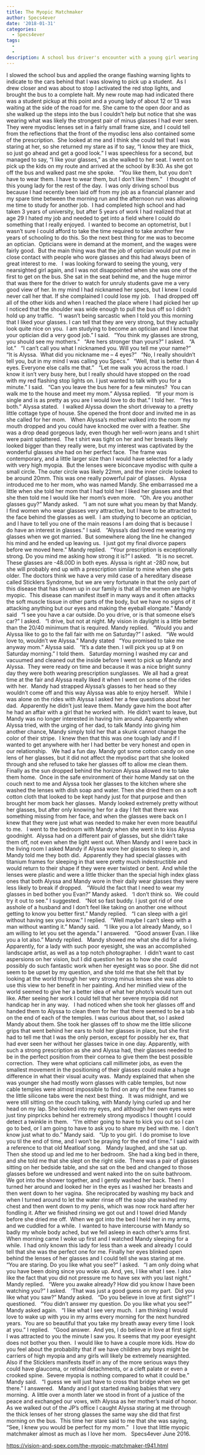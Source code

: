 ```yaml
---
title: The Myopic Matchmaker
author: Specs4ever
date: '2018-01-31'
categories:
  - Specs4ever
tags:
  - 
  - 
description: A school bus driver's encounter with a young girl wearing thick glasses leads him on a new career path.
---
```

I slowed the school bus and applied the orange flashing warning lights to indicate to the cars behind that I was slowing to pick up a student.  As I drew closer and was about to stop I activated the red stop lights, and brought the bus to a complete halt. My new route map had indicated there was a student pickup at this point and a young lady of about 12 or 13 was waiting at the side of the road for me. She came to the open door and as she walked up the steps into the bus I couldn’t help but notice that she was wearing what was likely the strongest pair of minus glasses I had ever seen. They were myodisc lenses set in a fairly small frame size, and I could tell from the reflections that the front of the myodisc lens also contained some of the prescription.  She looked at me and I think she could tell that I was staring at her, so she returned my stare as if to say, “I know they are thick, so just go ahead and get a good look.” I was speechless for a second, but managed to say, “I like your glasses,” as she walked to her seat. I went on to pick up the kids on my route and arrived at the school by 8:30. As she got off the bus and walked past me she spoke.
 
“You like them, but you don’t have to wear them. I have to wear them, but I don’t like them.”
 
I thought of this young lady for the rest of the day.  I was only driving school bus because I had recently been laid off from my job as a financial planner and my spare time between the morning run and the afternoon run was allowing me time to study for another job.  I had completed high school and had taken 3 years of university, but after 5 years of work I had realized that at age 29 I hated my job and needed to get into a field where I could do something that I really enjoyed.  I wanted to become an optometrist, but I wasn’t sure I could afford to take the time required to take another few years of schooling to do this. So the next best thing for me was to become an optician.  Opticians were in demand at the moment, and the wages were fairly good.  But the main thing was that the job of optician would put me in close contact with people who wore glasses and this had always been of great interest to me.
 
I was looking forward to seeing the young, very nearsighted girl again, and I was not disappointed when she was one of the first to get on the bus. She sat in the seat behind me, and the huge mirror that was there for the driver to watch for unruly students gave me a very good view of her. In my mind I had nicknamed her specs, but I knew I could never call her that. If she complained I could lose my job.
 
I had dropped off all of the other kids and when I reached the place where I had picked her up I noticed that the shoulder was wide enough to pull the bus off so I didn’t hold up any traffic.
 
“I wasn’t being sarcastic when I told you this morning that I liked your glasses. I can tell that they are very strong, but they actually look quite nice on you.  I am studying to become an optician and I know that your optician did a very good job.” I said.
 
“You think my glasses are strong, you should see my mothers.”
 
“Are hers stronger than yours?” I asked.
 
“A lot.”
 
“I can’t call you what I nicknamed you. Will you tell me your name?”
 
“It is Alyssa.  What did you nickname me – 4 eyes?”
 
“No, I really shouldn’t tell you, but in my mind I was calling you Specs.” 
 
“Well, that is better than 4 eyes. Everyone else calls me that.”
 
“Let me walk you across the road. I know it isn’t very busy here, but I really should have stopped on the road with my red flashing stop lights on. I just wanted to talk with you for a minute.” I said.
 
“Can you leave the bus here for a few minutes?  You can walk me to the house and meet my mom.” Alyssa replied.
 
“If your mom is single and is as pretty as you are I would love to do that.” I told her.
 
“Yes to both.” Alyssa stated.
 
I walked Alyssa down the short driveway to a pretty little cottage type of house. She opened the front door and invited me in as she called for her mom.
 
When Alyssa’s mother walked into the room my mouth dropped and you could have knocked me over with a feather. She was a drop dead gorgeous lady, even though her well-worn jeans and t shirt were paint splattered.  The t shirt was tight on her and her breasts likely looked bigger than they really were, but my interest was captivated by the wonderful glasses she had on her perfect face.  The frame was contemporary, and a little larger size than I would have selected for a lady with very high myopia.  But the lenses were biconcave myodisc with quite a small circle. The outer circle was likely 22mm, and the inner circle looked to be around 20mm. This was one really powerful pair of glasses.
 
Alyssa introduced me to her mom, who was named Mandy. She embarrassed me a little when she told her mom that I had told her I liked her glasses and that she then told me I would like her mom’s even more.
 
“Oh. Are you another glasses guy?” Mandy asked.
 
“I am not sure what you mean by that Mandy. I find women who wear glasses very attractive, but I have to be attracted to the face behind the glasses as well.  I am studying to become an optician, and I have to tell you one of the main reasons I am doing that is because I do have an interest in glasses.” I said.
 
“Alyssa’s dad loved me wearing my glasses when we got married.  But somewhere along the line he changed his mind and he ended up leaving us.  I just got my final divorce papers before we moved here.” Mandy replied.
 
“Your prescription is exceptionally strong. Do you mind me asking how strong it is?” I asked.
 
“It is no secret.  These glasses are -48.00D in both eyes. Alyssa is right at -28D now, but she will probably end up with a prescription similar to mine when she gets older. The doctors think we have a very mild case of a hereditary disease called Sticklers Syndrome, but we are very fortunate in that the only part of this disease that has shown up in our family is that all the women are highly myopic.  This disease can manifest itself in many ways and it often attacks the soft muscle tissue in other parts of the body, but we have no signs of it attacking anything but our eyes and making the eyeball elongate.” Mandy said
 
“I see you have a car outside. Do you drive, or is that someone else’s car?” I asked.
 
“I drive, but not at night. My vision in daylight is a little better than the 20/40 minimum that is required. Mandy replied.
 
“Would you and Alyssa like to go to the fall fair with me on Saturday?” I asked.
 
“We would love to, wouldn’t we Alyssa.” Mandy stated
 
“You promised to take me anyway mom.” Alyssa said.
 
“It’s a date then. I will pick you up at 9 on Saturday morning.” I told them.
 
Saturday morning I washed my car and vacuumed and cleaned out the inside before I went to pick up Mandy and Alyssa.  They were ready on time and because it was a nice bright sunny day they were both wearing prescription sunglasses.  We all had a great time at the fair and Alyssa really liked it when I went on some of the rides with her.  Mandy had strapped Alyssa’s glasses to her head so they wouldn’t come off and this way Alyssa was able to enjoy herself.
 
While I was alone on the rides with Alyssa I asked her a few questions about her dad.  Apparently he didn’t just leave them. Mandy gave him the boot after he had an affair with a girl that he worked with.  He didn’t want to leave, but Mandy was no longer interested in having him around. Apparently when Alyssa tried, with the urging of her dad, to talk Mandy into giving him another chance, Mandy simply told her that a skunk cannot change the color of their stripe.  I knew then that this was one tough lady and if I wanted to get anywhere with her I had better be very honest and open in our relationship.
 
We had a fun day. Mandy got some cotton candy on one lens of her glasses, but it did not affect the myodisc part that she looked through and she refused to take her glasses off to allow me clean them.  Finally as the sun dropped behind the horizon Alyssa allowed me to take them home.  Once in the safe environment of their home Mandy sat on the couch next to me and Alyssa took her glasses to the kitchen where she washed the lenses with dish soap and water. Then she dried them on a soft cotton cloth that looked to be kept handy just for that purpose and then brought her mom back her glasses.  Mandy looked extremely pretty without her glasses, but after only knowing her for a day I felt that there was something missing from her face, and when the glasses were back on I knew that they were just what was needed to make her even more beautiful to me.
 
I went to the bedroom with Mandy when she went in to kiss Alyssa goodnight.  Alyssa had on a different pair of glasses, but she didn’t take them off, not even when the light went out. When Mandy and I were back in the living room I asked Mandy if Alyssa wore her glasses to sleep in, and Mandy told me they both did.  Apparently they had special glasses with titanium frames for sleeping in that were pretty much indestructible and would return to their shape if they were ever twisted or bent.  And while the lenses were plastic and were a little thicker than the special high index glass ones that both Alyssa and Mandy wore in their daily wear glasses they were less likely to break if dropped.
 
“Would the fact that I need to wear my glasses in bed bother you Evan?” Mandy asked.
 
‘I don’t think so.  We could try it out to see.” I suggested.
 
“Not so fast buddy. I just got rid of one asshole of a husband and I don’t feel like taking on another one without getting to know you better first.” Mandy replied.
 
“I can sleep with a girl without having sex you know.” I replied.
 
“Well maybe I can’t sleep with a man without wanting it.” Mandy said.
 
“I like you a lot already Mandy, so I am willing to let you set the agenda.” I answered.
 
“Good answer Evan. I like you a lot also.” Mandy replied.
 
Mandy showed me what she did for a living. Apparently, for a lady with such poor eyesight, she was an accomplished landscape artist, as well as a top notch photographer.  I didn’t want to cast aspersions on her vision, but I did question her as to how she could possibly do such fantastic work when her eyesight was so poor. She did not seem to be upset by my question, and she told me that she felt that by looking at the world through her very strong minus lenses she was able to use this view to her benefit in her painting. And her minified view of the world seemed to give her a better idea of what her photo’s would turn out like. After seeing her work I could tell that her severe myopia did not handicap her in any way.
 
I had noticed when she took her glasses off and handed them to Alyssa to clean them for her that there seemed to be a tab on the end of each of the temples. I was curious about that, so I asked Mandy about them. She took her glasses off to show me the little silicone grips that went behind her ears to hold her glasses in place, but she first had to tell me that I was the only person, except for possibly her ex, that had ever seen her without her glasses twice in one day. Apparently, with such a strong prescription as she and Alyssa had, their glasses needed to be in the perfect position from their cornea to give them the best possible correction.  They were what opticians call millimeter jobs, as even the smallest movement in the positioning of their glasses could make a huge difference in what their visual acuity was.  Mandy explained that when she was younger she had mostly worn glasses with cable temples, but now cable temples were almost impossible to find on any of the new frames so the little silicone tabs were the next best thing.
 
It was midnight, and we were still sitting on the couch talking, with Mandy lying curled up and her head on my lap. She looked into my eyes, and although her own eyes were just tiny pinpricks behind her extremely strong myodiscs I thought I could detect a twinkle in them.
 
“I’m either going to have to kick you out so I can go to bed, or I am going to have to ask you to share my bed with me.  I don’t know just what to do.” Mandy said.
 
“Up to you girl.  I do promise to love you til the end of time, and I won’t be praying for the end of time.” I said with a reference to that old Meatloaf song.
 
Mandy laughed, and she sat up. Then she stood up and led me to her bedroom.  She had a king bed in there, and she told me that she slept on the right side.  There was a pair of glasses sitting on her bedside table, and she sat on the bed and changed to those glasses before we undressed and went naked into the on suite bathroom.  We got into the shower together, and I gently washed her back. Then I turned her around and looked her in the eyes as I washed her breasts and then went down to her vagina.  She reciprocated by washing my back and when I turned around to let the water rinse off the soap she washed my chest and then went down to my penis, which was now rock hard after her fondling it. After we finished rinsing we got out and I towel dried Mandy before she dried me off.  When we got into the bed I held her in my arms, and we cuddled for a while.  I wanted to have intercourse with Mandy so badly my whole body ached, but we fell asleep in each other’s arms first.
 
When morning came I woke up first and I watched Mandy sleeping for a while.  I had only known this lady for less than a week and already I could tell that she was the perfect one for me. Finally her eyes blinked open behind the lenses of her glasses and I could tell she was staring at me.
 
“You are staring. Do you like what you see?” I asked.
 
“I am only doing what you have been doing since you woke up. And, yes, I like what I see. I also like the fact that you did not pressure me to have sex with you last night.” Mandy replied.
 
“Were you awake already? How did you know I have been watching you?” I asked.
 
‘That was just a good guess on my part.  Did you like what you saw?” Mandy asked.
 
“Do you believe in love at first sight?” I questioned.
 
“You didn’t answer my question. Do you like what you see?” Mandy asked again.
 
“I like what I see very much.  I am thinking I would love to wake up with you in my arms every morning for the next hundred years.  You are so beautiful that you take my breath away every time I look at you.” I replied.
 
“Good answer.  And yes, I do believe in love at first sight. I was attracted to you the minute I saw you. It seems that my poor eyesight does not bother you then.  I would like to have a couple more kids. How do you feel about the probability that if we have children any boys might be carriers of high myopia and any girls will likely be extremely nearsighted.  Also if the Sticklers manifests itself in any of the more serious ways they could have glaucoma, or retinal detachments, or a cleft palate or even a crooked spine.  Severe myopia is nothing compared to what it could be.” Mandy said.
 
“I guess we will just have to cross that bridge when we get there.” I answered.
 
Mandy and I got started making babies that very morning.  A little over a month later we stood in front of a justice of the peace and exchanged our vows, with Alyssa as her mother’s maid of honor. As we walked out of the JP’s office I caught Alyssa staring at me through the thick lenses of her strong glasses the same way she did that first morning on the bus.  This time her stare said to me that she was saying, “See, I knew you would be perfect for my mom.”
 
I love that little myopic matchmaker almost as much as I love her mom.
 
Specs4ever
June 2016.

https://vision-and-spex.com/the-myopic-matchmaker-t941.html